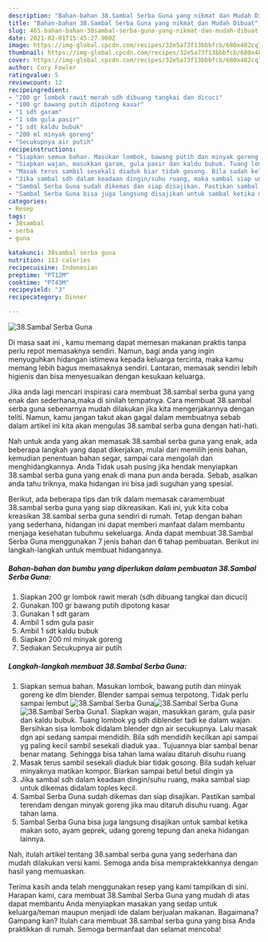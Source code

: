 ```yaml
---
description: "Bahan-bahan 38.Sambal Serba Guna yang nikmat dan Mudah Dibuat"
title: "Bahan-bahan 38.Sambal Serba Guna yang nikmat dan Mudah Dibuat"
slug: 465-bahan-bahan-38sambal-serba-guna-yang-nikmat-dan-mudah-dibuat
date: 2021-02-01T15:45:27.900Z
image: https://img-global.cpcdn.com/recipes/32e5a73f13bbbfcb/680x482cq70/38sambal-serba-guna-foto-resep-utama.jpg
thumbnail: https://img-global.cpcdn.com/recipes/32e5a73f13bbbfcb/680x482cq70/38sambal-serba-guna-foto-resep-utama.jpg
cover: https://img-global.cpcdn.com/recipes/32e5a73f13bbbfcb/680x482cq70/38sambal-serba-guna-foto-resep-utama.jpg
author: Cory Fowler
ratingvalue: 5
reviewcount: 12
recipeingredient:
- "200 gr lombok rawit merah sdh dibuang tangkai dan dicuci"
- "100 gr bawang putih dipotong kasar"
- "1 sdt garam"
- "1 sdm gula pasir"
- "1 sdt kaldu bubuk"
- "200 ml minyak goreng"
- "Secukupnya air putih"
recipeinstructions:
- "Siapkan semua bahan. Masukan lombok, bawang putih dan minyak goreng ke dlm blender. Blender sampai semua terpotong. Tidak perlu sampai lembut"
- "Siapkan wajan, masukkan garam, gula pasir dan kaldu bubuk. Tuang lombok yg sdh diblender tadi ke dalam wajan. Bersihkan sisa lombok didalam blender dgn air secukupnya. Lalu masak dgn api sedang sampai mendidih. Bila sdh mendidih kecilkan api sampai yg paling kecil sambil sesekali diaduk yaa.. Tujuannya biar sambal benar benar matang. Sehingga bisa tahan lama walau ditaruh disuhu ruang"
- "Masak terus sambil sesekali diaduk biar tidak gosong. Bila sudah keluar minyaknya matikan kompor. Biarkan sampai betul betul dingin ya"
- "Jika sambal sdh dalam keadaan dingin/suhu ruang, maka sambal siap untuk dikemas didalam toples kecil."
- "Sambal Serba Guna sudah dikemas dan siap disajikan. Pastikan sambal terendam dengan minyak goreng jika mau ditaruh disuhu ruang. Agar tahan lama."
- "Sambal Serba Guna bisa juga langsung disajikan untuk sambal ketika makan soto, ayam geprek, udang goreng tepung dan aneka hidangan lainnya."
categories:
- Resep
tags:
- 38sambal
- serba
- guna

katakunci: 38sambal serba guna 
nutrition: 113 calories
recipecuisine: Indonesian
preptime: "PT12M"
cooktime: "PT43M"
recipeyield: "3"
recipecategory: Dinner

---
```



![38.Sambal Serba Guna](https://img-global.cpcdn.com/recipes/32e5a73f13bbbfcb/680x482cq70/38sambal-serba-guna-foto-resep-utama.jpg)

Di masa  saat ini , kamu memang dapat memesan makanan praktis tanpa perlu repot memasaknya sendiri. Namun, bagi anda yang ingin menyuguhkan hidangan istimewa kepada keluarga tercinta, maka kamu memang lebih bagus memasaknya sendiri. Lantaran, memasak sendiri lebih higienis dan bisa menyesuaikan dengan kesukaan keluarga.

Jika anda lagi mencari inspirasi cara membuat 38.sambal serba guna yang enak dan sederhana,maka di sinilah tempatnya. Cara membuat 38.sambal serba guna  sebenarnya mudah dilakukan jika kita mengerjakannya dengan teliti. Namun, kamu jangan takut akan gagal dalam membuatnya 
sebab dalam artikel ini kita akan mengulas 38.sambal serba guna dengan hati-hati.  



Nah untuk anda yang akan memasak 38.sambal serba guna yang enak, ada beberapa langkah yang dapat dikerjakan, mulai dari memilih jenis bahan, kemudian penentuan bahan segar, sampai cara mengolah dan menghidangkannya. Anda Tidak usah pusing jika hendak menyiapkan 38.sambal serba guna yang enak di mana pun anda berada. Sebab, asalkan anda  tahu triknya, maka hidangan ini bisa jadi suguhan yang spesial.

Berikut, ada beberapa tips dan trik dalam memasak caramembuat 38.sambal serba guna yang siap dikreasikan. Kali ini, yuk kita coba kreasikan 38.sambal serba guna sendiri di rumah. Tetap dengan bahan yang sederhana, hidangan ini dapat memberi manfaat dalam membantu menjaga kesehatan tubuhmu sekeluarga. Anda dapat membuat 38.Sambal Serba Guna menggunakan 7 jenis bahan dan 6 tahap pembuatan. Berikut ini langkah-langkah untuk membuat hidangannya.

<!--inarticleads1-->

##### Bahan-bahan dan bumbu yang diperlukan dalam pembuatan 38.Sambal Serba Guna:

1. Siapkan 200 gr lombok rawit merah (sdh dibuang tangkai dan dicuci)
1. Gunakan 100 gr bawang putih dipotong kasar
1. Gunakan 1 sdt garam
1. Ambil 1 sdm gula pasir
1. Ambil 1 sdt kaldu bubuk
1. Siapkan 200 ml minyak goreng
1. Sediakan Secukupnya air putih




<!--inarticleads2-->

##### Langkah-langkah membuat 38.Sambal Serba Guna:

1. Siapkan semua bahan. Masukan lombok, bawang putih dan minyak goreng ke dlm blender. Blender sampai semua terpotong. Tidak perlu sampai lembut
<img src="https://img-global.cpcdn.com/steps/996eb2f288a83e54/160x128cq70/38sambal-serba-guna-langkah-memasak-1-foto.jpg" alt="38.Sambal Serba Guna"><img src="https://img-global.cpcdn.com/steps/05df92975dc2649f/160x128cq70/38sambal-serba-guna-langkah-memasak-1-foto.jpg" alt="38.Sambal Serba Guna"><img src="https://img-global.cpcdn.com/steps/ee0436176a2b8766/160x128cq70/38sambal-serba-guna-langkah-memasak-1-foto.jpg" alt="38.Sambal Serba Guna">1. Siapkan wajan, masukkan garam, gula pasir dan kaldu bubuk. Tuang lombok yg sdh diblender tadi ke dalam wajan. Bersihkan sisa lombok didalam blender dgn air secukupnya. Lalu masak dgn api sedang sampai mendidih. Bila sdh mendidih kecilkan api sampai yg paling kecil sambil sesekali diaduk yaa.. Tujuannya biar sambal benar benar matang. Sehingga bisa tahan lama walau ditaruh disuhu ruang
1. Masak terus sambil sesekali diaduk biar tidak gosong. Bila sudah keluar minyaknya matikan kompor. Biarkan sampai betul betul dingin ya
1. Jika sambal sdh dalam keadaan dingin/suhu ruang, maka sambal siap untuk dikemas didalam toples kecil.
1. Sambal Serba Guna sudah dikemas dan siap disajikan. Pastikan sambal terendam dengan minyak goreng jika mau ditaruh disuhu ruang. Agar tahan lama.
1. Sambal Serba Guna bisa juga langsung disajikan untuk sambal ketika makan soto, ayam geprek, udang goreng tepung dan aneka hidangan lainnya.




Nah, itulah artikel tentang  38.sambal serba guna  yang sederhana dan mudah dilakukan versi kami. Semoga anda bisa mempraktekkannya dengan hasil yang memuaskan. 

Terima kasih anda telah menggunakan resep yang kami tampilkan di sini. Harapan kami, cara membuat  38.Sambal Serba Guna yang mudah di atas dapat membantu Anda menyiapkan masakan yang sedap untuk keluarga/teman maupun menjadi ide dalam berjualan makanan. Bagaimana? Gampang kan? Itulah cara membuat 38.sambal serba guna yang bisa Anda praktikkan di rumah. Semoga bermanfaat dan selamat mencoba!

